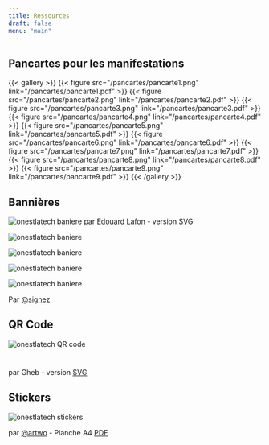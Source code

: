 ```yaml
---
title: Ressources
draft: false
menu: "main"
---
```

## Pancartes pour les manifestations

{{< gallery >}}
{{< figure src="/pancartes/pancarte1.png" link="/pancartes/pancarte1.pdf" >}}
{{< figure src="/pancartes/pancarte2.png" link="/pancartes/pancarte2.pdf" >}}
{{< figure src="/pancartes/pancarte3.png" link="/pancartes/pancarte3.pdf" >}}
{{< figure src="/pancartes/pancarte4.png" link="/pancartes/pancarte4.pdf" >}}
{{< figure src="/pancartes/pancarte5.png" link="/pancartes/pancarte5.pdf" >}}
{{< figure src="/pancartes/pancarte6.png" link="/pancartes/pancarte6.pdf" >}}
{{< figure src="/pancartes/pancarte7.png" link="/pancartes/pancarte7.pdf" >}}
{{< figure src="/pancartes/pancarte8.png" link="/pancartes/pancarte8.pdf" >}}
{{< figure src="/pancartes/pancarte9.png" link="/pancartes/pancarte9.pdf" >}}
{{< /gallery >}}

## Bannières

![onestlatech baniere](/banieres/onestla_2.png)
par [Edouard Lafon](https://pouet.chapril.org/users/elafon/statuses/103329844781461295) - version [SVG](/banieres/onestla_2_banniere_mastodon.svg)

![onestlatech baniere](/banieres/signez_chownPeuple.png)

![onestlatech baniere](/banieres/signez_retraitReforme.png)

![onestlatech baniere](/banieres/signez_rmMacron.png)

![onestlatech baniere](/banieres/signez_slashMacron.png)

Par [@signez](https://twitter.com/Signez)

## QR Code

![onestlatech QR code](/QR_code/qrcode-onestlatech_nom.png)
#
par Gheb - version [SVG](/QR_code/qrcoode-onestlatech.svg) <!-- XXX ajouter credit/lien -->

## Stickers

![onestlatech stickers](/stickers/stickers.png)

par [@artwo](https://twitter.com/artwo) - Planche A4 [PDF](/stickers/stickers.pdf)

